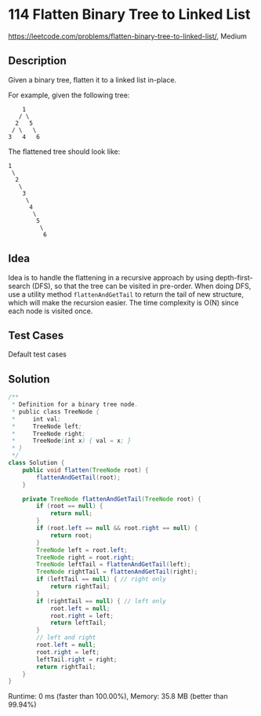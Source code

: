 # 114 Flatten Binary Tree to Linked List

<https://leetcode.com/problems/flatten-binary-tree-to-linked-list/>, Medium

## Description

Given a binary tree, flatten it to a linked list in-place.

For example, given the following tree:

```
    1
   / \
  2   5
 / \   \
3   4   6
```

The flattened tree should look like:

```
1
 \
  2
   \
    3
     \
      4
       \
        5
         \
          6
```

## Idea

Idea is to handle the flattening in a recursive approach by using
depth-first-search (DFS), so that the tree can be visited in pre-order. When
doing DFS, use a utility method `flattenAndGetTail` to return the tail of new
structure, which will make the recursion easier. The time complexity is O(N)
since each node is visited once.

## Test Cases

Default test cases

## Solution

```java
/**
 * Definition for a binary tree node.
 * public class TreeNode {
 *     int val;
 *     TreeNode left;
 *     TreeNode right;
 *     TreeNode(int x) { val = x; }
 * }
 */
class Solution {
    public void flatten(TreeNode root) {
        flattenAndGetTail(root);
    }

    private TreeNode flattenAndGetTail(TreeNode root) {
        if (root == null) {
            return null;
        }
        if (root.left == null && root.right == null) {
            return root;
        }
        TreeNode left = root.left;
        TreeNode right = root.right;
        TreeNode leftTail = flattenAndGetTail(left);
        TreeNode rightTail = flattenAndGetTail(right);
        if (leftTail == null) { // right only
            return rightTail;
        }
        if (rightTail == null) { // left only
            root.left = null;
            root.right = left;
            return leftTail;
        }
        // left and right
        root.left = null;
        root.right = left;
        leftTail.right = right;
        return rightTail;
    }
}
```

Runtime: 0 ms (faster than 100.00%), Memory: 35.8 MB (better than 99.94%)
